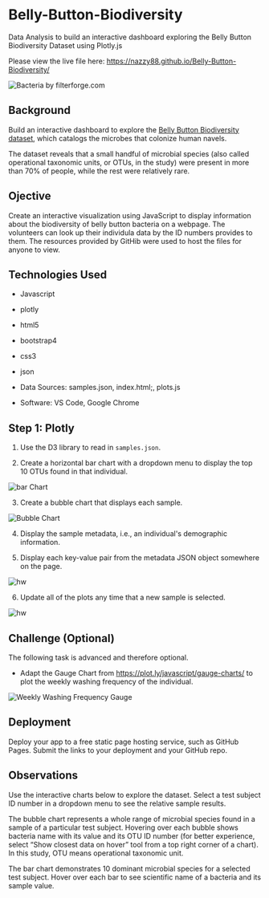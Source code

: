 # Belly-Button-Biodiversity
Data Analysis to build an interactive dashboard exploring the Belly Button Biodiversity Dataset using Plotly.js

Please view the live file here:
https://nazzy88.github.io/Belly-Button-Biodiversity/

![Bacteria by filterforge.com](Images/bacteria.jpg)
## Background

Build an interactive dashboard to explore the [Belly Button Biodiversity dataset](http://robdunnlab.com/projects/belly-button-biodiversity/), which catalogs the microbes that colonize human navels.

The dataset reveals that a small handful of microbial species (also called operational taxonomic units, or OTUs, in the study) were present in more than 70% of people, while the rest were relatively rare.

## Ojective

Create an interactive visualization using JavaScript to display information about the biodiversity of belly button bacteria on a webpage. The volunteers can look up their individula data by the ID numbers provides to them. The resources provided by GitHib were used to host the files for anyone to view.

## Technologies Used
* Javascript
* plotly
* html5
* bootstrap4
* css3
* json 

* Data Sources: samples.json, index.html;, plots.js
* Software: VS Code, Google Chrome

## Step 1: Plotly

1. Use the D3 library to read in `samples.json`.

2. Create a horizontal bar chart with a dropdown menu to display the top 10 OTUs found in that individual.

![bar Chart](Images/hw01.png)

3. Create a bubble chart that displays each sample.

![Bubble Chart](Images/bubble_chart.png)

4. Display the sample metadata, i.e., an individual's demographic information.

5. Display each key-value pair from the metadata JSON object somewhere on the page.

![hw](Images/hw03.png)

6. Update all of the plots any time that a new sample is selected.

![hw](Images/hw02.png)

## Challenge (Optional)

The following task is advanced and therefore optional.

* Adapt the Gauge Chart from <https://plot.ly/javascript/gauge-charts/> to plot the weekly washing frequency of the individual.

![Weekly Washing Frequency Gauge](Images/gauge.png)

## Deployment

Deploy your app to a free static page hosting service, such as GitHub Pages. Submit the links to your deployment and your GitHub repo.

## Observations
Use the interactive charts below to explore the dataset. Select a test subject ID number in a dropdown menu to see the relative sample results.

The bubble chart represents a whole range of microbial species found in a sample of a particular test subject. Hovering over each bubble shows bacteria name with its value and its OTU ID number (for better experience, select “Show closest data on hover” tool from a top right corner of a chart). In this study, OTU means operational taxonomic unit.

The bar chart demonstrates 10 dominant microbial species for a selected test subject. Hover over each bar to see scientific name of a bacteria and its sample value.

